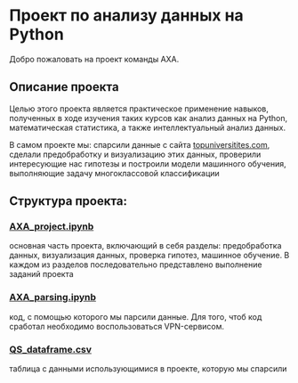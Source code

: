 # Проект по анализу данных на Python
Добро пожаловать на проект команды АХА.
## Описание проекта

Целью этого проекта является практическое применение навыков, полученных в ходе изучения таких курсов как анализ данных на Python, математическая статистика, а также интеллектуальный анализ данных.
 
В самом проекте мы: спарсили данные с сайта [topuniversitites.com](https://www.topuniversities.com/university-rankings/world-university-rankings/2023?qs_qp=topnav), сделали предобработку и визуализацию этих данных, проверили интересующие нас гипотезы и построили модели машинного обучения, выполняющие задачу многоклассовой классификации

## Cтруктура проекта:
### [AXA_project.ipynb](https://github.com/artsyyyy/python_project_AXA/blob/main/AXA_project.ipynb)
основная часть проекта, включающий в себя разделы: предобработка данных, визуализация данных, проверка гипотез, машинное обучение. В каждом из разделов последовательно представлено выполнение заданий проекта
### [AXA_parsing.ipynb](https://github.com/artsyyyy/python_project_AXA/blob/main/AXA_parsing.ipynb)
код, с помощью которого мы парсили данные. Для того, чтоб код сработал необходимо воспользоваться VPN-сервисом.
### [QS_dataframe.csv](https://github.com/artsyyyy/python_project_AXA/blob/main/QS_dataframe.csv) 
таблица с данными использующимися в проекте, которую мы спарсили



